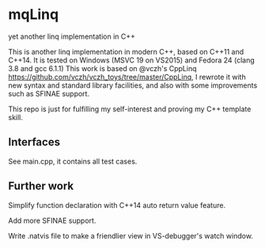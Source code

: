 # mqLinq
yet another linq implementation in C++

This is another linq implementation in modern C++, based on C++11 and C++14. It is tested on Windows (MSVC 19 on VS2015) and Fedora 24 (clang 3.8 and gcc 6.1.1)
This work is based on @vczh's CppLinq https://github.com/vczh/vczh_toys/tree/master/CppLinq, I rewrote it with new syntax and standard library facilities, and also with some improvements such as SFINAE support.

This repo is just for fulfilling my self-interest and proving my C++ template skill.

## Interfaces
See main.cpp, it contains all test cases.

## Further work
Simplify function declaration with C++14 auto return value feature.

Add more SFINAE support.

Write .natvis file to make a friendlier view in VS-debugger's watch window.
